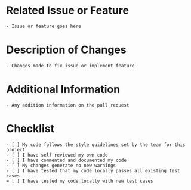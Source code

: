 # Related Issue or Feature
	- Issue or feature goes here

# Description of Changes
	- Changes made to fix issue or implement feature

# Additional Information
	- Any addition information on the pull request

# Checklist
	- [ ] My code follows the style quidelines set by the team for this project
	- [ ] I have self reviewed my own code
	- [ ] I have commented and documented my code
	- [ ] My changes generate no new warnings
	- [ ] I have tested that my code locally passes all existing test cases
	= [ ] I have tested my code locally with new test cases
